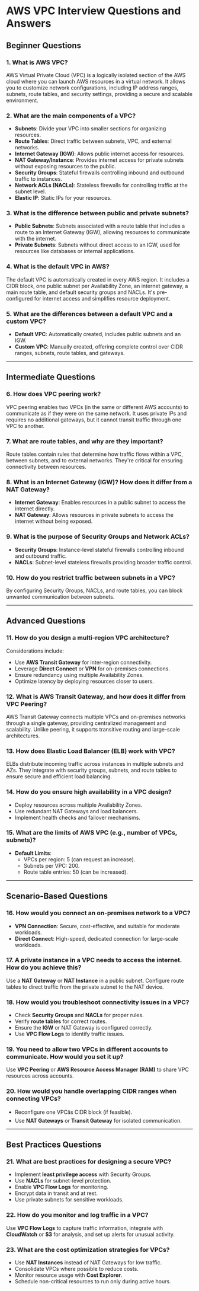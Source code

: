 
# AWS VPC Interview Questions and Answers

## **Beginner Questions**

### 1. What is AWS VPC?  
AWS Virtual Private Cloud (VPC) is a logically isolated section of the AWS cloud where you can launch AWS resources in a virtual network. It allows you to customize network configurations, including IP address ranges, subnets, route tables, and security settings, providing a secure and scalable environment.

### 2. What are the main components of a VPC?  
- **Subnets**: Divide your VPC into smaller sections for organizing resources.  
- **Route Tables**: Direct traffic between subnets, VPC, and external networks.  
- **Internet Gateway (IGW)**: Allows public internet access for resources.  
- **NAT Gateway/Instance**: Provides internet access for private subnets without exposing resources to the public.  
- **Security Groups**: Stateful firewalls controlling inbound and outbound traffic to instances.  
- **Network ACLs (NACLs)**: Stateless firewalls for controlling traffic at the subnet level.  
- **Elastic IP**: Static IPs for your resources.  

### 3. What is the difference between public and private subnets?  
- **Public Subnets**: Subnets associated with a route table that includes a route to an Internet Gateway (IGW), allowing resources to communicate with the internet.  
- **Private Subnets**: Subnets without direct access to an IGW, used for resources like databases or internal applications.  

### 4. What is the default VPC in AWS?  
The default VPC is automatically created in every AWS region. It includes a CIDR block, one public subnet per Availability Zone, an internet gateway, a main route table, and default security groups and NACLs. It's pre-configured for internet access and simplifies resource deployment.

### 5. What are the differences between a default VPC and a custom VPC?  
- **Default VPC**: Automatically created, includes public subnets and an IGW.  
- **Custom VPC**: Manually created, offering complete control over CIDR ranges, subnets, route tables, and gateways.  

---

## **Intermediate Questions**

### 6. How does VPC peering work?  
VPC peering enables two VPCs (in the same or different AWS accounts) to communicate as if they were on the same network. It uses private IPs and requires no additional gateways, but it cannot transit traffic through one VPC to another.

### 7. What are route tables, and why are they important?  
Route tables contain rules that determine how traffic flows within a VPC, between subnets, and to external networks. They're critical for ensuring connectivity between resources.

### 8. What is an Internet Gateway (IGW)? How does it differ from a NAT Gateway?  
- **Internet Gateway**: Enables resources in a public subnet to access the internet directly.  
- **NAT Gateway**: Allows resources in private subnets to access the internet without being exposed.  

### 9. What is the purpose of Security Groups and Network ACLs?  
- **Security Groups**: Instance-level stateful firewalls controlling inbound and outbound traffic.  
- **NACLs**: Subnet-level stateless firewalls providing broader traffic control.

### 10. How do you restrict traffic between subnets in a VPC?  
By configuring Security Groups, NACLs, and route tables, you can block unwanted communication between subnets.

---

## **Advanced Questions**

### 11. How do you design a multi-region VPC architecture?  
Considerations include:  
- Use **AWS Transit Gateway** for inter-region connectivity.  
- Leverage **Direct Connect** or **VPN** for on-premises connections.  
- Ensure redundancy using multiple Availability Zones.  
- Optimize latency by deploying resources closer to users.

### 12. What is AWS Transit Gateway, and how does it differ from VPC Peering?  
AWS Transit Gateway connects multiple VPCs and on-premises networks through a single gateway, providing centralized management and scalability. Unlike peering, it supports transitive routing and large-scale architectures.

### 13. How does Elastic Load Balancer (ELB) work with VPC?  
ELBs distribute incoming traffic across instances in multiple subnets and AZs. They integrate with security groups, subnets, and route tables to ensure secure and efficient load balancing.

### 14. How do you ensure high availability in a VPC design?  
- Deploy resources across multiple Availability Zones.  
- Use redundant NAT Gateways and load balancers.  
- Implement health checks and failover mechanisms.  

### 15. What are the limits of AWS VPC (e.g., number of VPCs, subnets)?  
- **Default Limits**:  
  - VPCs per region: 5 (can request an increase).  
  - Subnets per VPC: 200.  
  - Route table entries: 50 (can be increased).  

---

## **Scenario-Based Questions**

### 16. How would you connect an on-premises network to a VPC?  
- **VPN Connection**: Secure, cost-effective, and suitable for moderate workloads.  
- **Direct Connect**: High-speed, dedicated connection for large-scale workloads.

### 17. A private instance in a VPC needs to access the internet. How do you achieve this?  
Use a **NAT Gateway** or **NAT Instance** in a public subnet. Configure route tables to direct traffic from the private subnet to the NAT device.

### 18. How would you troubleshoot connectivity issues in a VPC?  
- Check **Security Groups** and **NACLs** for proper rules.  
- Verify **route tables** for correct routes.  
- Ensure the **IGW** or NAT Gateway is configured correctly.  
- Use **VPC Flow Logs** to identify traffic issues.

### 19. You need to allow two VPCs in different accounts to communicate. How would you set it up?  
Use **VPC Peering** or **AWS Resource Access Manager (RAM)** to share VPC resources across accounts.

### 20. How would you handle overlapping CIDR ranges when connecting VPCs?  
- Reconfigure one VPCâs CIDR block (if feasible).  
- Use **NAT Gateways** or **Transit Gateway** for isolated communication.  

---

## **Best Practices Questions**

### 21. What are best practices for designing a secure VPC?  
- Implement **least privilege access** with Security Groups.  
- Use **NACLs** for subnet-level protection.  
- Enable **VPC Flow Logs** for monitoring.  
- Encrypt data in transit and at rest.  
- Use private subnets for sensitive workloads.

### 22. How do you monitor and log traffic in a VPC?  
Use **VPC Flow Logs** to capture traffic information, integrate with **CloudWatch** or **S3** for analysis, and set up alerts for unusual activity.

### 23. What are the cost optimization strategies for VPCs?  
- Use **NAT Instances** instead of NAT Gateways for low traffic.  
- Consolidate VPCs where possible to reduce costs.  
- Monitor resource usage with **Cost Explorer**.  
- Schedule non-critical resources to run only during active hours.  